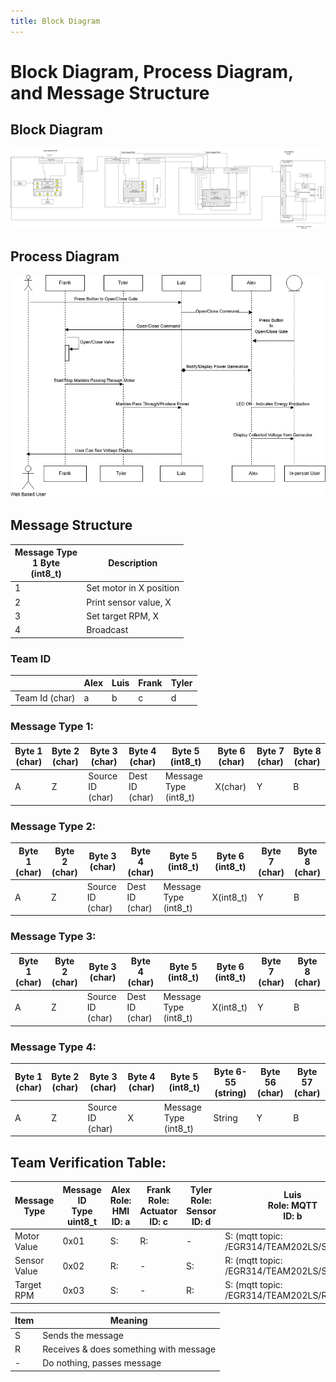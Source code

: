 ```yaml
---
title: Block Diagram
---
```


# Block Diagram, Process Diagram, and Message Structure

## Block Diagram

![Figure 1: Team Block Diagram](./TeamBlockDiagram.png)

## Process Diagram

![Figure 2: Communication Process Diagram](./SequenceDiagram.jpg)

## Message Structure

| Message Type <br /> 1 Byte <br /> (int8_t)            | Description |
| --------------------------------------------- | ----------- |
|1                                              | Set motor in X position |
|2                                              | Print sensor value, X |
|3                                              | Set target RPM, X |
|4                                              | Broadcast |

### Team ID

|  | Alex | Luis | Frank | Tyler |
|--|------|------|-------|-------|
|Team Id (char) | a | b | c | d |

### Message Type 1:

| Byte 1 (char) | Byte 2 (char) | Byte 3 (char) | Byte 4 (char) | Byte 5 (int8_t) | Byte 6 (char) | Byte 7 (char) | Byte 8 (char) | 
| --------------| ------------- | ------------- | ------------- | ------------- | --------------- | ---------------- | -------------- |
| A | Z | Source ID (char)| Dest ID (char)| Message Type (int8_t) | X(char) | Y | B |

### Message Type 2:

| Byte 1 (char) | Byte 2 (char) | Byte 3 (char) | Byte 4 (char) | Byte 5 (int8_t) | Byte 6 (int8_t) | Byte 7 (char) | Byte 8 (char) |
| --------------| ------------- | ------------- | ------------- | ------------- | --------------- | -------------- | ------------ |
| A | Z | Source ID (char)| Dest ID (char)| Message Type (int8_t)| X(int8_t) | Y | B |

### Message Type 3:

| Byte 1 (char) | Byte 2 (char) | Byte 3 (char) | Byte 4 (char) | Byte 5 (int8_t) | Byte 6 (int8_t) | Byte 7 (char) | Byte 8 (char) |
| --------------| ------------- | ------------- | ------------- | ------------- | --------------- | -------------- | ------------ |
| A | Z | Source ID (char)| Dest ID (char)| Message Type (int8_t)| X(int8_t) | Y | B |

### Message Type 4:

| Byte 1 (char) | Byte 2 (char) | Byte 3 (char) | Byte 4 (char) | Byte 5 (int8_t) | Byte 6-55 (string) | Byte 56 (char) | Byte 57 (char) |
| --------------| ------------- | ------------- | ------------- | --------------- | ---------------- | -------------- | ------------ |
| A | Z | Source ID (char) | X | Message Type (int8_t)| String | Y | B |

## Team Verification Table:

| Message Type | Message ID <br /> Type <br /> uint8_t | Alex <br /> Role: HMI <br /> ID: a | Frank <br /> Role: Actuator <br /> ID: c | Tyler <br /> Role: Sensor <br /> ID: d | Luis <br /> Role: MQTT <br /> ID: b |
| --------------| ------------- | ------------- | ------------- | ------------- | --------------- |
| Motor Value | 0x01 | S: | R: | - | S: (mqtt topic: /EGR314/TEAM202LS/SUB) |
| Sensor Value | 0x02 | R: | -  | S: | R: (mqtt topic: /EGR314/TEAM202LS/SENSOR) |
| Target RPM | 0x03 | S: | - | R: | S: (mqtt topic: /EGR314/TEAM202LS/RPM) |

|Item | Meaning |
|-----| ------- |
| S | Sends the message |
| R | Receives & does something with message |
| - | Do nothing, passes message |
